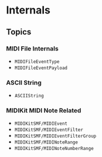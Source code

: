# Internals

## Topics

### MIDI File Internals

- ``MIDIFileEventType``
- ``MIDIFileEventPayload``

### ASCII String

- ``ASCIIString``

### MIDIKit MIDI Note Related

- ``MIDIKitSMF/MIDIEvent``
- ``MIDIKitSMF/MIDIEventFilter``
- ``MIDIKitSMF/MIDIEventFilterGroup``
- ``MIDIKitSMF/MIDINoteRange``
- ``MIDIKitSMF/MIDINoteNumberRange``
